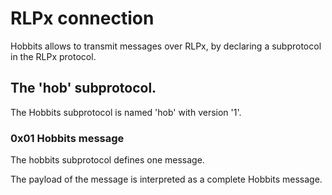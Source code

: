 # RLPx connection

Hobbits allows to transmit messages over RLPx, by declaring a subprotocol in the RLPx protocol.

## The 'hob' subprotocol.

The Hobbits subprotocol is named 'hob' with version '1'.

### 0x01 Hobbits message

The hobbits subprotocol defines one message.

The payload of the message is interpreted as a complete Hobbits message.
